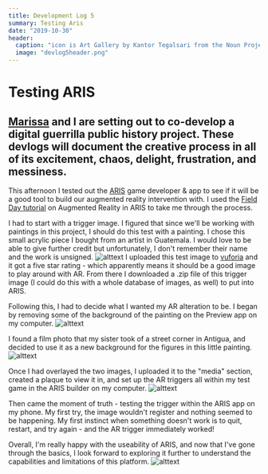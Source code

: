 ```yaml
---
title: Development Log 5
summary: Testing Aris 
date: "2019-10-30" 
header:
  caption: "icon is Art Gallery by Kantor Tegalsari from the Noun Project"
  image: "devlog5header.png"
--- 
```

# Testing ARIS 
## [Marissa](https://marissafoley.netlify.com/) and I are setting out to co-develop a digital guerrilla public history project. These devlogs will document the creative process in all of its excitement, chaos, delight, frustration, and messiness.

This afternoon I tested out the [ARIS](https://fielddaylab.org/make/aris/) game developer & app to see if it will be a good tool to build our augmented reality intervention with. I used the [Field Day tutorial](https://fielddaylab.wisc.edu/courses/aris-ar) on Augmented Reality in ARIS to take me through the process.

I had to start with a trigger image. I figured that since we'll be working with paintings in this project, I should do this test with a painting. I chose this small acrylic piece I bought from an artist in Guatemala. I would love to be able to give further credit but unfortunately, I don't remember their name and the work is unsigned. 
![alttext](/img/guatemala-painting-copy.jpg)
I uploaded this test image to [vuforia](https://developer.vuforia.com/) and it got a five star rating - which apparently means it should be a good image to play around with AR. From there I downloaded a .zip file of this trigger image (I could do this with a whole database of images, as well) to put into ARIS. 

Following this, I had to decide what I wanted my AR alteration to be. I began by removing some of the background of the painting on the Preview app on my computer. 
![alttext](/img/AR-TEST-transparent-copy.jpg)

I found a film photo that my sister took of a street corner in Antigua, and decided to use it as a new background for the figures in this little painting. 
![alttext](/img/antigua.jpg)

Once I had overlayed the two images, I uploaded it to the "media" section, created a plaque to view it in, and set up the AR triggers all within my test game in the ARIS builder on my computer. 
![alttext](/img/ARTEST-overlay-copy.jpg)

Then came the moment of truth - testing the trigger within the ARIS app on my phone. My first try, the image wouldn't register and nothing seemed to be happening. My first instinct when something doesn't work is to quit, restart, and try again - and the AR trigger immediately worked! 

Overall, I'm really happy with the useability of ARIS, and now that I've gone through the basics, I look forward to exploring it further to understand the capabilities and limitations of this platform. 
![alttext](/img/IMG5934-1.jpg)




